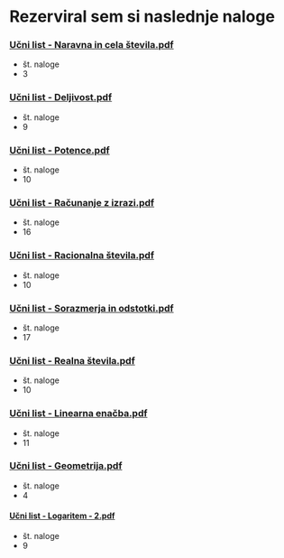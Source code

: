 # Rezerviral sem si naslednje naloge

### [Učni list - Naravna in cela števila.pdf](https://www.sc-nm.si/sss/si/file/download/861_0affa8c3752b/U%C4%8Dni%20list%20-%20Naravna%20in%20cela%20%C5%A1tevila.pdf)
- št. naloge
- 3
### [Učni list - Deljivost.pdf](https://www.sc-nm.si/sss/si/file/download/860_7c1612944279/U%C4%8Dni%20list%20-%20Deljivost.pdf)
- št. naloge
- 9
### [Učni list - Potence.pdf](file:///C:/Users/SKUKAN~1/AppData/Local/Temp/Učni%20list%20-%20Potence.pdf)
- št. naloge
- 10
### [Učni list - Računanje z izrazi.pdf](file:///C:/Users/SKUKAN~1/AppData/Local/Temp/Učni%20list%20-%20Računanje%20z%20izrazi-1.pdf)
- št. naloge
- 16
### [Učni list - Racionalna števila.pdf]()
- št. naloge
- 10
### [Učni list - Sorazmerja in odstotki.pdf]()
- št. naloge
- 17
### [Učni list - Realna števila.pdf]()
- št. naloge
- 10
### [Učni list - Linearna enačba.pdf](file:///C:/Users/SKUKAN~1/AppData/Local/Temp/Učni%20list%20-%20Linearna%20enačba.pdf)
- št. naloge
- 11
### [Učni list - Geometrija.pdf](file:///C:/Users/SKUKAN~1/AppData/Local/Temp/Učni%20list%20-%20Geometrija.pdf)
- št. naloge
- 4
#### [Učni list - Logaritem - 2.pdf]()
- št. naloge
- 9
